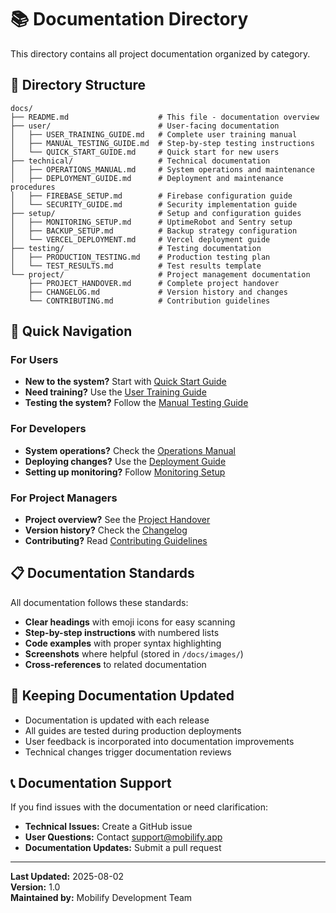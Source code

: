 # 📚 Documentation Directory

This directory contains all project documentation organized by category.

## 📁 Directory Structure

```
docs/
├── README.md                    # This file - documentation overview
├── user/                        # User-facing documentation
│   ├── USER_TRAINING_GUIDE.md   # Complete user training manual
│   ├── MANUAL_TESTING_GUIDE.md  # Step-by-step testing instructions
│   └── QUICK_START_GUIDE.md     # Quick start for new users
├── technical/                   # Technical documentation
│   ├── OPERATIONS_MANUAL.md     # System operations and maintenance
│   ├── DEPLOYMENT_GUIDE.md      # Deployment and maintenance procedures
│   ├── FIREBASE_SETUP.md        # Firebase configuration guide
│   └── SECURITY_GUIDE.md        # Security implementation guide
├── setup/                       # Setup and configuration guides
│   ├── MONITORING_SETUP.md      # UptimeRobot and Sentry setup
│   ├── BACKUP_SETUP.md          # Backup strategy configuration
│   └── VERCEL_DEPLOYMENT.md     # Vercel deployment guide
├── testing/                     # Testing documentation
│   ├── PRODUCTION_TESTING.md    # Production testing plan
│   └── TEST_RESULTS.md          # Test results template
└── project/                     # Project management documentation
    ├── PROJECT_HANDOVER.md      # Complete project handover
    ├── CHANGELOG.md             # Version history and changes
    └── CONTRIBUTING.md          # Contribution guidelines
```

## 🎯 Quick Navigation

### For Users
- **New to the system?** Start with [Quick Start Guide](user/QUICK_START_GUIDE.md)
- **Need training?** Use the [User Training Guide](user/USER_TRAINING_GUIDE.md)
- **Testing the system?** Follow the [Manual Testing Guide](user/MANUAL_TESTING_GUIDE.md)

### For Developers
- **System operations?** Check the [Operations Manual](technical/OPERATIONS_MANUAL.md)
- **Deploying changes?** Use the [Deployment Guide](technical/DEPLOYMENT_GUIDE.md)
- **Setting up monitoring?** Follow [Monitoring Setup](setup/MONITORING_SETUP.md)

### For Project Managers
- **Project overview?** See the [Project Handover](project/PROJECT_HANDOVER.md)
- **Version history?** Check the [Changelog](project/CHANGELOG.md)
- **Contributing?** Read [Contributing Guidelines](project/CONTRIBUTING.md)

## 📋 Documentation Standards

All documentation follows these standards:
- **Clear headings** with emoji icons for easy scanning
- **Step-by-step instructions** with numbered lists
- **Code examples** with proper syntax highlighting
- **Screenshots** where helpful (stored in `/docs/images/`)
- **Cross-references** to related documentation

## 🔄 Keeping Documentation Updated

- Documentation is updated with each release
- All guides are tested during production deployments
- User feedback is incorporated into documentation improvements
- Technical changes trigger documentation reviews

## 📞 Documentation Support

If you find issues with the documentation or need clarification:
- **Technical Issues:** Create a GitHub issue
- **User Questions:** Contact support@mobilify.app
- **Documentation Updates:** Submit a pull request

---

**Last Updated:** 2025-08-02  
**Version:** 1.0  
**Maintained by:** Mobilify Development Team
